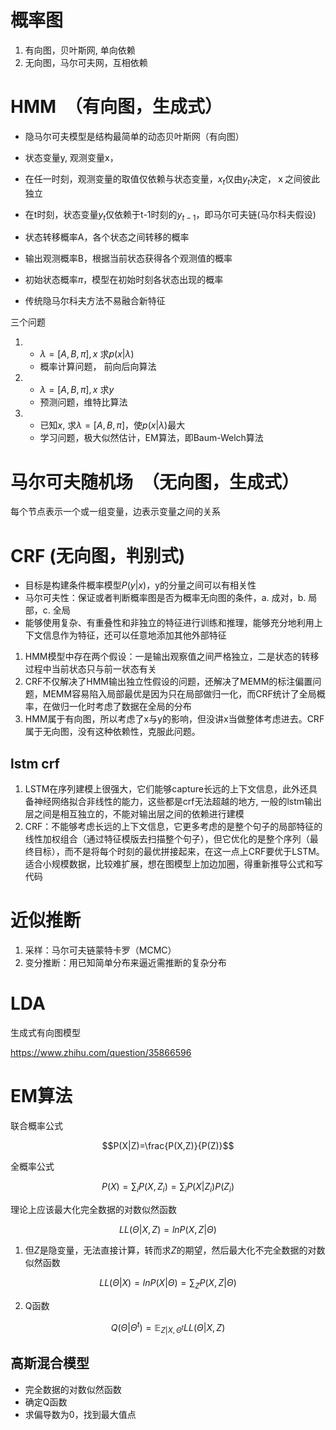 # 概率图
1. 有向图，贝叶斯网, 单向依赖
2. 无向图，马尔可夫网，互相依赖

# HMM　（有向图，生成式）

- 隐马尔可夫模型是结构最简单的动态贝叶斯网（有向图）
- 状态变量y, 观测变量x，
- 在任一时刻，观测变量的取值仅依赖与状态变量，$x_{t}$仅由$y_{t}$决定，ｘ之间彼此独立
- 在t时刻，状态变量$y_{t}$仅依赖于t-1时刻的$y_{t-1}$，即马尔可夫链(马尔科夫假设)
- 状态转移概率A，各个状态之间转移的概率
- 输出观测概率B，根据当前状态获得各个观测值的概率
- 初始状态概率$\pi$，模型在初始时刻各状态出现的概率

- 传统隐马尔科夫方法不易融合新特征

三个问题
1. - $\lambda=[A,B,\pi], x$ 求$p(x|\lambda)$
   - 概率计算问题， 前向后向算法
2. - $\lambda=[A,B,\pi], x$ 求$y$
   - 预测问题，维特比算法
3. - 已知$x$, 求$\lambda=[A,B,\pi]$，使$p(x|\lambda)$最大
   - 学习问题，极大似然估计，EM算法，即Baum-Welch算法

# 马尔可夫随机场　（无向图，生成式）

每个节点表示一个或一组变量，边表示变量之间的关系

# CRF (无向图，判别式)

- 目标是构建条件概率模型$P(y|x)$，y的分量之间可以有相关性
- 马尔可夫性：保证或者判断概率图是否为概率无向图的条件，a. 成对，b. 局部，c. 全局
- 能够使用复杂、有重叠性和非独立的特征进行训练和推理，能够充分地利用上下文信息作为特征，还可以任意地添加其他外部特征


1. HMM模型中存在两个假设：一是输出观察值之间严格独立，二是状态的转移过程中当前状态只与前一状态有关
2. CRF不仅解决了HMM输出独立性假设的问题，还解决了MEMM的标注偏置问题，MEMM容易陷入局部最优是因为只在局部做归一化，而CRF统计了全局概率，在做归一化时考虑了数据在全局的分布
3. HMM属于有向图，所以考虑了x与y的影响，但没讲x当做整体考虑进去。CRF属于无向图，没有这种依赖性，克服此问题。

## lstm crf

1. LSTM在序列建模上很强大，它们能够capture长远的上下文信息，此外还具备神经网络拟合非线性的能力，这些都是crf无法超越的地方, 一般的lstm输出层之间是相互独立的，不能对输出层之间的依赖进行建模
2. CRF：不能够考虑长远的上下文信息，它更多考虑的是整个句子的局部特征的线性加权组合（通过特征模版去扫描整个句子），但它优化的是整个序列（最终目标），而不是将每个时刻的最优拼接起来，在这一点上CRF要优于LSTM。
  适合小规模数据，比较难扩展，想在图模型上加边加圈，得重新推导公式和写代码

# 近似推断

1. 采样：马尔可夫链蒙特卡罗（MCMC）
2. 变分推断：用已知简单分布来逼近需推断的复杂分布

# LDA 

生成式有向图模型


https://www.zhihu.com/question/35866596


# EM算法


联合概率公式

$$P(X|Z)=\frac{P(X,Z)}{P(Z)}$$

全概率公式

$$P(X)=\sum_{i}P(X,Z_i) = \sum_{i}P(X|Z_i)P(Z_i)$$

理论上应该最大化完全数据的对数似然函数

$$LL(\Theta|X,Z)=lnP(X,Z|\Theta) $$

1. 但$Z$是隐变量，无法直接计算，转而求$Z$的期望，然后最大化不完全数据的对数似然函数

$$LL(\Theta|X)=lnP(X|\Theta)=\sum_ZP(X,Z|\Theta) $$

2. Q函数

$$Q(\Theta|\Theta^t)=\mathbb{E}_{Z|X,\Theta^t}LL(\Theta|X,Z) $$


## 高斯混合模型

- 完全数据的对数似然函数
- 确定Q函数
- 求偏导数为0，找到最大值点



